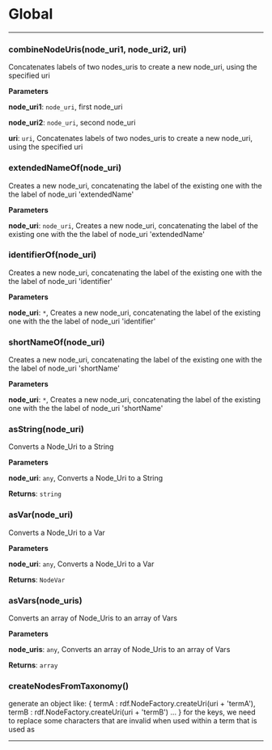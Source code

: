 # Global





* * *

### combineNodeUris(node_uri1, node_uri2, uri) 

Concatenates labels of two nodes_uris to create a new node_uri,
using the specified uri

**Parameters**

**node_uri1**: `node_uri`, first node_uri

**node_uri2**: `node_uri`, second node_uri

**uri**: `uri`, Concatenates labels of two nodes_uris to create a new node_uri,
using the specified uri



### extendedNameOf(node_uri) 

Creates a new node_uri, concatenating the label of the existing one 
with the the label of node_uri 'extendedName'

**Parameters**

**node_uri**: `node_uri`, Creates a new node_uri, concatenating the label of the existing one 
with the the label of node_uri 'extendedName'



### identifierOf(node_uri) 

Creates a new node_uri, concatenating the label of the existing one 
with the the label of node_uri 'identifier'

**Parameters**

**node_uri**: `*`, Creates a new node_uri, concatenating the label of the existing one 
with the the label of node_uri 'identifier'



### shortNameOf(node_uri) 

Creates a new node_uri, concatenating the label of the existing one 
with the the label of node_uri 'shortName'

**Parameters**

**node_uri**: `*`, Creates a new node_uri, concatenating the label of the existing one 
with the the label of node_uri 'shortName'



### asString(node_uri) 

Converts a Node_Uri to a String

**Parameters**

**node_uri**: `any`, Converts a Node_Uri to a String

**Returns**: `string`


### asVar(node_uri) 

Converts a Node_Uri to a Var

**Parameters**

**node_uri**: `any`, Converts a Node_Uri to a Var

**Returns**: `NodeVar`


### asVars(node_uris) 

Converts an array of Node_Uris to an
array of Vars

**Parameters**

**node_uris**: `any`, Converts an array of Node_Uris to an
array of Vars

**Returns**: `array`


### createNodesFromTaxonomy() 

generate an object like:
{
  termA : rdf.NodeFactory.createUri(uri + 'termA'),
 termB : rdf.NodeFactory.createUri(uri + 'termB')
 ...
}
for the keys, we need to replace some characters that
are invalid when used within a term that is used as




* * *











